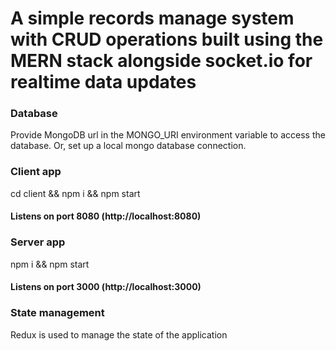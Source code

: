 # A simple records manage system with CRUD operations built using the MERN stack alongside socket.io for realtime data updates

### Database
Provide MongoDB url in the MONGO_URI environment variable to access the database. Or, set up a local mongo database connection.

### Client app
cd client && npm i && npm start
#### Listens on port 8080 (http://localhost:8080)

### Server app
npm i && npm start
#### Listens on port 3000 (http://localhost:3000)

### State management
Redux is used to manage the state of the application


